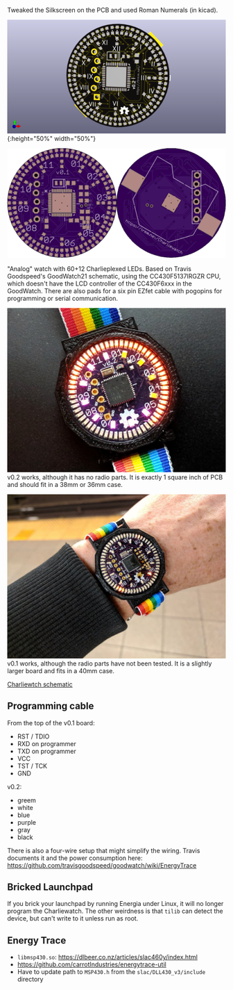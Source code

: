 Tweaked the Silkscreen on the PCB and used Roman Numerals (in kicad).

![Modified PCB rendering](pcb/charliewatch_black_roman_numerals.png){:height="50%" width="50%"}

![Watch rendering](watch.png)

"Analog" watch with 60+12 Charlieplexed LEDs. Based on Travis Goodspeed's
GoodWatch21 schematic, using the CC430F5137IRGZR CPU, which doesn't
have the LCD controller of the CC430F6xxx in the GoodWatch. There are
also pads for a six pin EZfet cable with pogopins for programming or
serial communication.

![v0.2 board, populated](images/v0.2.jpg)
v0.2 works, although it has no radio parts.  It is exactly 1 square inch
of PCB and should fit in a 38mm or 36mm case.


![v0.1 board](images/v0.1.jpg)
v0.1 works, although the radio parts have not been tested.  It is a slightly
larger board and fits in a 40mm case.

[Charliewtch schematic](datasheets/charliewatch.pdf)

Programming cable
-----

From the top of the v0.1 board:
* RST / TDIO
* RXD on programmer
* TXD on programmer
* VCC
* TST / TCK
* GND

v0.2:
* greem
* white
* blue
* purple
* gray
* black


There is also a four-wire setup that might simplify the wiring.
Travis documents it and the power consumption here:
https://github.com/travisgoodspeed/goodwatch/wiki/EnergyTrace

Bricked Launchpad
-----

If you brick your launchpad by running Energia under Linux, it will no
longer program the Charliewatch.  The other weirdness is that `tilib`
can detect the device, but can't write to it unless run as root.

Energy Trace
----
* `libmsp430.so`: https://dlbeer.co.nz/articles/slac460y/index.html
* https://github.com/carrotIndustries/energytrace-util
* Have to update path to `MSP430.h` from the `slac/DLL430_v3/include` directory


